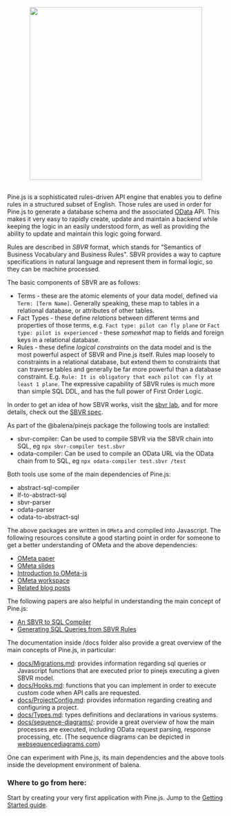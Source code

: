 <div align="center">
  <img width="400" height="auto" src="https://raw.githubusercontent.com/balena-io/pinejs/master/pinejs.png">
  <br>
  <br>
</div>

Pine.js is a sophisticated rules-driven API engine that enables you to define rules in a structured subset of English. Those rules are used in order for Pine.js to generate a database schema and the associated [OData](http://www.odata.org/) API. This makes it very easy to rapidly create, update and maintain a backend while keeping the logic in an easily understood form, as well as providing the ability to update and maintain this logic going forward.

Rules are described in *SBVR* format, which stands for "Semantics of Business Vocabulary and Business Rules". SBVR provides a way to capture specifications in natural language and represent them in formal logic, so they can be machine processed. 

The basic components of SBVR are as follows:

* Terms - these are the atomic elements of your data model, defined via `Term: [Term Name]`. Generally speaking, these map to tables in a relational database, or attributes of other tables.
* Fact Types - these define *relations* between different terms and properties of those terms, e.g. `Fact type: pilot can fly plane` or `Fact type: pilot is experienced` - these *somewhat* map to fields and foreign keys in a relational database.
* Rules - these define *logical constraints* on the data model and is the most powerful aspect of SBVR and Pine.js itself. Rules map loosely to constraints in a relational database, but extend them to constraints that can traverse tables and generally be far more powerful than a database constraint. E.g. `Rule: It is obligatory that each pilot can fly at least 1 plane`. The expressive capability of SBVR rules is much more than simple SQL DDL, and has the full power of First Order Logic.

In order to get an idea of how SBVR works, visit the [sbvr lab](http://www.sbvr.co/), and for more details, check out the [SBVR spec](http://www.omg.org/spec/SBVR/).

As part of the @balena/pinejs package the following tools are installed:

* sbvr-compiler: Can be used to compile SBVR via the SBVR chain into SQL, eg `npx sbvr-compiler test.sbvr`
* odata-compiler: Can be used to compile an OData URL via the OData chain from to SQL, eg `npx odata-compiler test.sbvr /test`

Both tools use some of the main dependencies of Pine.js:

* abstract-sql-compiler
* lf-to-abstract-sql
* sbvr-parser
* odata-parser
* odata-to-abstract-sql

The above packages are written in `OMeta` and compiled into Javascript. The following resources consitute a good starting point in order for someone to get a better understanding of OMeta and the above dependencies:

* [OMeta paper](http://www.tinlizzie.org/~awarth/papers/dls07.pdf)
* [OMeta slides](http://www.tinlizzie.org/ometa/dls07-slides.pdf)
* [Introduction to OMeta-js](http://b-studios.de/ometa-js/)
* [OMeta workspace](http://tinlizzie.org/ometa-js/#OMeta_Tutorial)
* [Related blog posts](http://codeofrob.com/entries/ometa-odata-odear---polishing-it-off.html)

The following papers are also helpful in understanding the main concept of Pine.js:

* [An SBVR to SQL Compiler](http://ceur-ws.org/Vol-649/paper7.pdf)
* [Generating SQL Queries from SBVR Rules](http://link.springer.com/chapter/10.1007%2F978-3-642-16289-3_12)

The documentation inside /docs folder also provide a great overview of the main concepts of Pine.js, in particular:

* [docs/Migrations.md](docs/Migrations.md): provides information regarding sql queries or Javascript functions that are executed prior to pinejs executing a given SBVR model.
* [docs/Hooks.md](docs/Hooks.md): functions that you can implement in order to execute custom code when API calls are requested.
* [docs/ProjectConfig.md](docs/ProjectConfig.md): provides information regarding creating and configuring a project.
* [docs/Types.md](docs/Types.md): types definitions and declarations in various systems.
* [docs/sequence-diagrams/](docs/sequence-diagrams): provide a great overview of how the main processes are executed, including OData request parsing, response processing, etc. (The sequence diagrams can be depicted in [websequencediagrams.com](https://www.websequencediagrams.com))

One can experiment with Pine.js, its main dependencies and the above tools inside the development environment of balena.


### Where to go from here:
Start by creating your very first application with Pine.js. Jump to the [Getting Started guide](https://github.com/balena-io/pinejs/blob/master/docs/GettingStarted.md).

